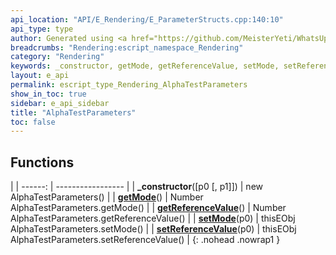 ```yaml
---
api_location: "API/E_Rendering/E_ParameterStructs.cpp:140:10"
api_type: type
author: Generated using <a href="https://github.com/MeisterYeti/WhatsUpDoc">WhatsUpDoc</a>
breadcrumbs: "Rendering:escript_namespace_Rendering"
category: "Rendering"
keywords: _constructor, getMode, getReferenceValue, setMode, setReferenceValue
layout: e_api
permalink: escript_type_Rendering_AlphaTestParameters
show_in_toc: true
sidebar: e_api_sidebar
title: "AlphaTestParameters"
toc: false
---
```


## Functions

|
| ------: | ----------------- |
| **_constructor**([p0 [, p1]]) | new AlphaTestParameters() |
| **[getMode](classRendering_1_1AlphaTestParameters#classRendering_1_1AlphaTestParameters_1a7e0b23cf5edc56447f9d448690b6c84d)**() | Number AlphaTestParameters.getMode() |
| **[getReferenceValue](classRendering_1_1AlphaTestParameters#classRendering_1_1AlphaTestParameters_1ac119acce8a314c7718c07a8166933425)**() | Number AlphaTestParameters.getReferenceValue() |
| **[setMode](classRendering_1_1AlphaTestParameters#classRendering_1_1AlphaTestParameters_1a3bfb2b2031080660b542c06527fd9f9f)**(p0) | thisEObj AlphaTestParameters.setMode() |
| **[setReferenceValue](classRendering_1_1AlphaTestParameters#classRendering_1_1AlphaTestParameters_1a9afbcb652e58ce26c92a2c8f53fd7520)**(p0) | thisEObj AlphaTestParameters.setReferenceValue() |
{: .nohead .nowrap1 }
